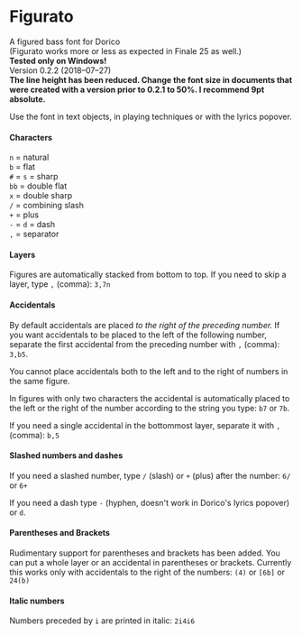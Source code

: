 # Figurato
A figured bass font for Dorico  
(Figurato works more or less as expected in Finale 25 as well.)  
**Tested only on Windows!**  
Version 0.2.2 (2018–07–27)  
**The line height has been reduced. Change the font size in documents that were created with a version prior to 0.2.1 to 50%. I recommend 9pt absolute.**

Use the font in text objects, in playing techniques or with the lyrics popover.  

#### Characters
`n` = natural  
`b` = flat  
`#` = `s` = sharp  
`bb` = double flat  
`x` = double sharp  
`/` = combining slash  
`+` = plus  
`-` = `d` = dash  
`,` = separator

#### Layers
Figures are automatically stacked from bottom to top. If you need to skip a layer, type `,` (comma): `3,7n`

#### Accidentals
By default accidentals are placed *to the right of the preceding number.* If you want accidentals to be placed to the left of the following number, separate the first accidental from the preceding number with `,` (comma): `3,b5`.

You cannot place accidentals both to the left and to the right of numbers in the same figure.

In figures with only two characters the accidental is automatically placed to the left or the right of the number according to the string you type: `b7` or `7b`.

If you need a single accidental in the bottommost layer, separate it with `,` (comma): `b,5`

#### Slashed numbers and dashes
If you need a slashed number, type `/` (slash) or `+` (plus) after the number: `6/` or `6+`

If you need a dash type `-` (hyphen, doesn't work in Dorico's lyrics popover) or `d`.

#### Parentheses and Brackets
Rudimentary support for parentheses and brackets has been added. You can put a whole layer or an accidental in parentheses or brackets. Currently this works only with accidentals to the right of the numbers: `(4)` or `[6b]` or `24(b)`

#### Italic numbers
Numbers preceded by `i` are printed in italic: `2i4i6`
